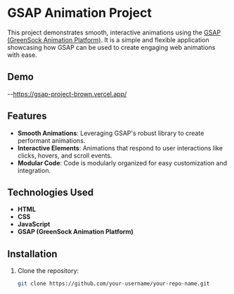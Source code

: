 # GSAP Animation Project

This project demonstrates smooth, interactive animations using the [GSAP (GreenSock Animation Platform)](https://greensock.com/gsap/). It is a simple and flexible application showcasing how GSAP can be used to create engaging web animations with ease.

## Demo

--https://gsap-project-brown.vercel.app/

## Features

- **Smooth Animations**: Leveraging GSAP's robust library to create performant animations.
- **Interactive Elements**: Animations that respond to user interactions like clicks, hovers, and scroll events.
- **Modular Code**: Code is modularly organized for easy customization and integration.

## Technologies Used

- **HTML**
- **CSS**
- **JavaScript**
- **GSAP (GreenSock Animation Platform)**

## Installation

1. Clone the repository:
   ```bash
   git clone https://github.com/your-username/your-repo-name.git
